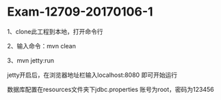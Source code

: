 # Exam-12709-20170106-1

1、clone此工程到本地，打开命令行

2、输入命令：mvn clean 

3、mvn jetty:run


jetty开启后，在浏览器地址栏输入localhost:8080   即可开始运行


数据库配置在resources文件夹下jdbc.properties    账号为root，密码为123456

